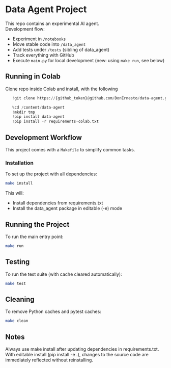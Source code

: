 # Data Agent Project

This repo contains an experimental AI agent.  
Development flow:
- Experiment in `/notebooks`
- Move stable code into `/data_agent`
- Add tests under `/tests` (sibling of data_agent)
- Track everything with GitHub
- Execute `main.py` for local development (new: using `make run`, see below)

## Running in Colab
Clone repo inside Colab and install, with the following 
```python
   !git clone https://{github_token}@github.com/DonErnesto/data-agent.git /content/data-agent

   %cd /content/data-agent
   !mkdir tmp
   !pip install data-agent
   !pip install -r requirements-colab.txt
 ```

## Development Workflow

This project comes with a `Makefile` to simplify common tasks.

### Installation

To set up the project with all dependencies:

```bash
make install
```
This will:
- Install dependencies from requirements.txt
- Install the data_agent package in editable (-e) mode

## Running the Project
To run the main entry point:

```bash
make run
```

## Testing
To run the test suite (with cache cleared automatically):

```bash
make test
```

## Cleaning
To remove Python caches and pytest caches:

```bash
make clean
```

## Notes
Always use make install after updating dependencies in requirements.txt.
With editable install (pip install -e .), changes to the source code are immediately reflected without reinstalling.